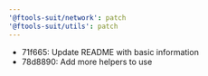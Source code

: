 ```yaml
---
'@ftools-suit/network': patch
'@ftools-suit/utils': patch
---
```


- 71f665: Update README with basic information
- 78d8890: Add more helpers to use
